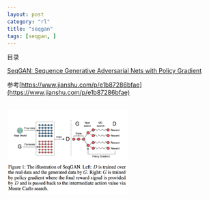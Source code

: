 ```yaml
---
layout: post
category: "rl"
title: "seqgan"
tags: [seqgan, ]
---
```


目录

<!-- TOC -->


<!-- /TOC -->


[SeqGAN: Sequence Generative Adversarial Nets with Policy Gradient](https://arxiv.org/abs/1609.05473)

参考[https://www.jianshu.com/p/e1b87286bfae](https://www.jianshu.com/p/e1b87286bfae)

<html>
<br/>
<img src='../assets/seqgan.png' style='max-height: 200px'/>
<br/>
</html>

